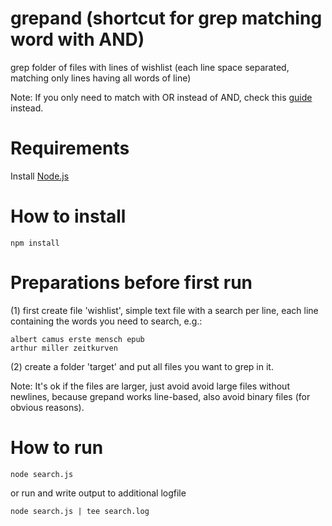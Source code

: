 # grepand (shortcut for grep matching word with AND)

grep folder of files with lines of wishlist (each line space separated, matching only lines having all words of line)

Note: If you only need to match with OR instead of AND, check this [guide](https://phoenixnap.com/kb/grep-multiple-strings) instead.

# Requirements
Install [Node.js](https://nodejs.org/en/download/)

# How to install
```
npm install
```

# Preparations before first run
(1)
first create file 'wishlist', simple text file with a search per line,
each line containing the words you need to search, e.g.:

```wishlist
albert camus erste mensch epub
arthur miller zeitkurven
```

(2)
create a folder 'target' and put all files you want to grep in it.

Note: It's ok if the files are larger, just avoid avoid large files without newlines,
because grepand works line-based, also avoid binary files (for obvious reasons).

# How to run
```
node search.js 
```

or run and write output to additional logfile
```
node search.js | tee search.log 
```

